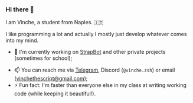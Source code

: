 ### Hi there 👋

<!--
**Vinchethescript/Vinchethescript** is a ✨ _special_ ✨ repository because its `README.md` (this file) appears on your GitHub profile.

Here are some ideas to get you started:

- 🔭 I’m currently working on ...
- 🌱 I’m currently learning ...
- 👯 I’m looking to collaborate on ...
- 🤔 I’m looking for help with ...
- 💬 Ask me about ...
- 📫 How to reach me: ...
- 😄 Pronouns: ...
- ⚡ Fun fact: ...
-->

I am Vinche, a student from Naples. 🇮🇹

I like programming a lot and actually I mostly just develop whatever comes into my mind.

- 🔭 I'm currently working on [StrapBot](https://github.com/StrapBot/StrapBot) and other private projects (sometimes for school);
<!--- 🌱 I’m currently learning how to make HTML games with [Phaser](https://github.com/phaserjs/phaser) for a game development contest;-->
- 📫 You can reach me via [Telegram](https://t.me/Vinchethescript), Discord (`@vinche.zsh`) or email (<vinchethescript@gmail.com>);
- ⚡ Fun fact: I'm faster than everyone else in my class at writing working code (while keeping it beautiful!).
